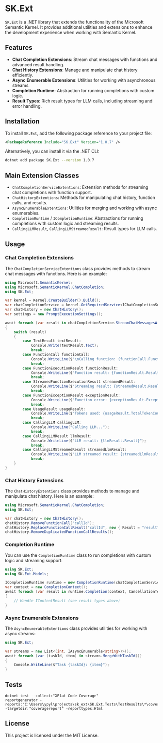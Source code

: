 # SK.Ext

`SK.Ext` is a .NET library that extends the functionality of the Microsoft Semantic Kernel. It provides additional utilities and extensions to enhance the development experience when working with Semantic Kernel.

## Features

- **Chat Completion Extensions**: Stream chat messages with functions and advanced result handling.
- **Chat History Extensions**: Manage and manipulate chat history efficiently.
- **Async Enumerable Extensions**: Utilities for working with asynchronous streams.
- **Completion Runtime**: Abstraction for running completions with custom logic.
- **Result Types**: Rich result types for LLM calls, including streaming and error handling.

## Installation

To install `SK.Ext`, add the following package reference to your project file:

```xml
<PackageReference Include="SK.Ext" Version="1.0.7" />
```

Alternatively, you can install it via the .NET CLI:

```sh
dotnet add package SK.Ext --version 1.0.7
```

## Main Extension Classes

- `ChatCompletionServiceExtentions`: Extension methods for streaming chat completions with function support.
- `ChatHistoryExtentions`: Methods for manipulating chat history, function calls, and results.
- `AsyncEnumerableExtentions`: Utilities for merging and working with async enumerables.
- `CompletionRuntime` / `ICompletionRuntime`: Abstractions for running completions with custom logic and streaming results.
- `CallingLLMResult`, `CallingLLMStreamedResult`: Result types for LLM calls.

## Usage

### Chat Completion Extensions

The `ChatCompletionServiceExtentions` class provides methods to stream chat messages with functions. Here is an example:

```csharp
using Microsoft.SemanticKernel;
using Microsoft.SemanticKernel.ChatCompletion;
using SK.Ext;

var kernel = Kernel.CreateBuilder().Build();
var chatCompletionService = kernel.GetRequiredService<IChatCompletionService>();
var chatHistory = new ChatHistory();
var settings = new PromptExecutionSettings();

await foreach (var result in chatCompletionService.StreamChatMessagesWithFunctions(kernel, chatHistory, settings))
{
    switch (result)
    {
        case TextResult textResult:
            Console.Write(textResult.Text);
            break;
        case FunctionCall functionCall:
            Console.WriteLine($"\nCalling function: {functionCall.FunctionName}");
            break;
        case FunctionExecutionResult functionResult:
            Console.WriteLine($"Function result: {functionResult.Result}");
            break;
        case StreamedFunctionExecutionResult streamedResult:
            Console.WriteLine($"Streaming result: {streamedResult.Result}");
            break;
        case FunctionExceptionResult exceptionResult:
            Console.WriteLine($"Function error: {exceptionResult.Exception.Message}");
            break;
        case UsageResult usageResult:
            Console.WriteLine($"Tokens used: {usageResult.TotalTokenCount}");
            break;
        case CallingLLM callingLLM:
            Console.WriteLine("Calling LLM...");
            break;
        case CallingLLMResult llmResult:
            Console.WriteLine($"LLM result: {llmResult.Result}");
            break;
        case CallingLLMStreamedResult streamedLlmResult:
            Console.WriteLine($"LLM streamed result: {streamedLlmResult.Result}");
            break;
    }
}
```

### Chat History Extensions

The `ChatHistoryExtentions` class provides methods to manage and manipulate chat history. Here is an example:

```csharp
using Microsoft.SemanticKernel.ChatCompletion;
using SK.Ext;

var chatHistory = new ChatHistory();
chatHistory.RemoveFunctionCall("callId");
chatHistory.ReplaceFunctionCallResult("callId", new { Result = "result" });
chatHistory.RemoveDuplicatedFunctionCallResults();
```

### Completion Runtime

You can use the `CompletionRuntime` class to run completions with custom logic and streaming support:

```csharp
using SK.Ext;
using SK.Ext.Models;

ICompletionRuntime runtime = new CompletionRuntime(chatCompletionService);
var context = new CompletionContext();
await foreach (var result in runtime.Completion(context, CancellationToken.None))
{
    // Handle IContentResult (see result types above)
}
```

### Async Enumerable Extensions

The `AsyncEnumerableExtentions` class provides utilities for working with async streams:

```csharp
using SK.Ext;

var streams = new List<(int, IAsyncEnumerable<string>)>();
await foreach (var (taskId, item) in streams.MergeWithTaskId())
{
    Console.WriteLine($"Task {taskId}: {item}");
}
```

## Tests

```
dotnet test --collect:"XPlat Code Coverage"
reportgenerator -reports:"C:\Users\ypyl\projects\sk_ext\SK.Ext.Tests\TestResults\*\coverage.cobertura.xml" -targetdir:"coveragereport" -reporttypes:Html
```

## License

This project is licensed under the MIT License.
